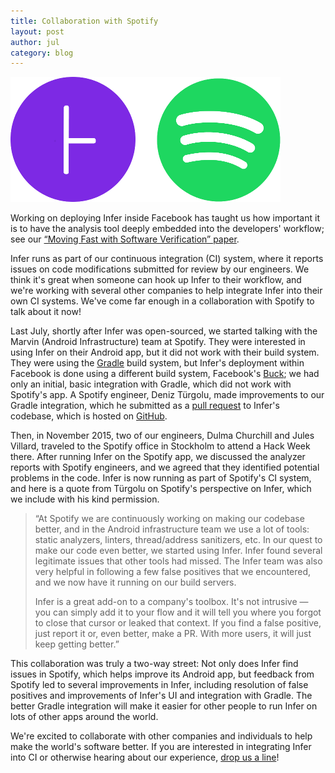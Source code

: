 ```yaml
---
title: Collaboration with Spotify
layout: post
author: jul
category: blog
---
```


![Infer + Spotify collaboration](/static/images/Infer-Spotify.png)

Working on deploying Infer inside Facebook has taught us how important
it is to have the analysis tool deeply embedded into the developers'
workflow; see our [“Moving Fast with Software Verification” paper](https://research.facebook.com/publications/moving-fast-with-software-verification/).

Infer runs as part of our continuous integration (CI) system, where it
reports issues on code modifications submitted for review by our
engineers. We think it's great when someone can hook up Infer to their
workflow, and we're working with several other companies to help
integrate Infer into their own CI systems. We've come far enough in a
collaboration with Spotify to talk about it now!

Last July, shortly after Infer was open-sourced, we started talking
with the Marvin (Android Infrastructure) team at Spotify. They were
interested in using Infer on their Android app, but it did not work
with their build system. They were using the
[Gradle](http://gradle.org/) build system, but Infer's deployment
within Facebook is done using a different build system, Facebook's
[Buck](https://buckbuild.com/); we had only an initial, basic
integration with Gradle, which did not work with Spotify's app. A
Spotify engineer, Deniz Türgolu, made improvements to our Gradle
integration, which he submitted as a [pull
request](https://github.com/facebook/infer/pull/131) to Infer's
codebase, which is hosted on
[GitHub](https://github.com/facebook/infer/).

Then, in November 2015, two of our engineers, Dulma Churchill and
Jules Villard, traveled to the Spotify office in Stockholm to attend a
Hack Week there. After running Infer on the Spotify app, we discussed
the analyzer reports with Spotify engineers, and we agreed that they
identified potential problems in the code. Infer is now running as
part of Spotify's CI system, and here is a quote from Türgolu on
Spotify's perspective on Infer, which we include with his kind
permission.

> “At Spotify we are continuously working on making our codebase better,
> and in the Android infrastructure team we use a lot of tools: static
> analyzers, linters, thread/address sanitizers, etc. In our quest to
> make our code even better, we started using Infer. Infer found several
> legitimate issues that other tools had missed. The Infer team was also
> very helpful in following a few false positives that we encountered,
> and we now have it running on our build servers.
>
> Infer is a great add-on to a company's toolbox. It's not intrusive —
> you can simply add it to your flow and it will tell you where you
> forgot to close that cursor or leaked that context. If you find a
> false positive, just report it or, even better, make a PR. With more
> users, it will just keep getting better.”

This collaboration was truly a two-way street: Not only does Infer
find issues in Spotify, which helps improve its Android app, but
feedback from Spotify led to several improvements in Infer, including
resolution of false positives and improvements of Infer's UI and
integration with Gradle. The better Gradle integration will make it
easier for other people to run Infer on lots of other apps around the
world.

We're excited to collaborate with other companies and individuals to
help make the world's software better. If you are interested in
integrating Infer into CI or otherwise hearing about our experience,
[drop us a line](/support.html)!